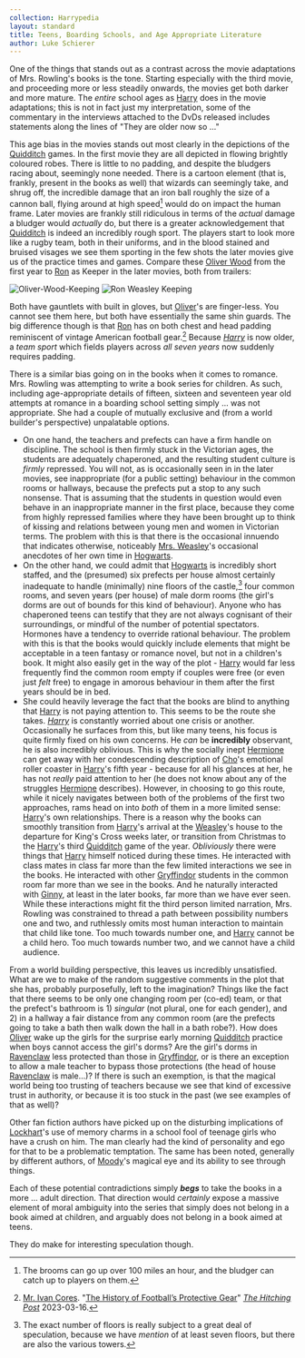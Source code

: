 ```yaml
---
collection: Harrypedia
layout: standard
title: Teens, Boarding Schools, and Age Appropriate Literature
author: Luke Schierer
---
```


One of the things that stands out as a contrast across the movie adaptations of Mrs. Rowling's books is the tone. Starting especially with the third movie, and proceeding more or less steadily onwards, the movies get both darker and more mature. The _entire_ school ages as [Harry] does in the movie adaptations; this is not in fact just my interpretation, some of the commentary in the interviews attached to the DvDs released includes statements along the lines of "They are older now so ..."

This age bias in the movies stands out most clearly in the depictions of the [Quidditch] games. In the first movie they are all depicted in flowing brightly coloured robes. There is little to no padding, and despite the bludgers racing about, seemingly none needed. There is a cartoon element (that is, frankly, present in the books as well) that wizards can seemingly take, and shrug off, the incredible damage that an iron ball roughly the size of a cannon ball, flying around at high speed[^241203-1] would do on impact the human frame. Later movies are frankly still ridiculous in terms of the _actual_ damage a bludger would _actually_ do, but there is a greater acknowledgement that [Quidditch] is indeed an incredibly rough sport. The players start to look more like a rugby team, both in their uniforms, and in the blood stained and bruised visages we see them sporting in the few shots the later movies give us of the practice times and games. Compare these [Oliver Wood] from the first year to [Ron] as Keeper in the later movies, both from trailers:

<div class="imgCompare">

![Oliver-Wood-Keeping](@assets/OliverWoodKeeping.png)
![Ron Weasley Keeping](@assets/RonWeasleyKeeping.png)

</div>

Both have gauntlets with built in gloves, but [Oliver]'s are finger-less. You cannot see them here, but both have essentially the same shin guards. The big difference though is that [Ron] has on both chest and head padding reminiscent of vintage American football gear.[^241203-2] Because _[Harry]_ is now older, a _team sport_ which fields players across _all seven years_ now suddenly requires padding.

There is a similar bias going on in the books when it comes to romance. Mrs. Rowling was attempting to write a book series for children. As such, including age-appropriate details of fifteen, sixteen and seventeen year old attempts at romance in a boarding school setting simply ... was not appropriate. She had a couple of mutually exclusive and (from a world builder's perspective) unpalatable options.

- On one hand, the teachers and prefects can have a firm handle on discipline. The school is then firmly stuck in the Victorian ages, the students are adequately chaperoned, and the resulting student culture is _firmly_ repressed. You will not, as is occasionally seen in in the later movies, see inappropriate (for a public setting) behaviour in the common rooms or hallways, because the prefects put a stop to any such nonsense. That is assuming that the students in question would even behave in an inappropriate manner in the first place, because they come from highly repressed families where they have been brought up to think of kissing and relations between young men and women in Victorian terms. The problem with this is that there is the occasional innuendo that indicates otherwise, noticeably [Mrs. Weasley]'s occasional anecdotes of her own time in [Hogwarts].
- On the other hand, we could admit that [Hogwarts] is incredibly short staffed, and the (presumed) six prefects per house almost certainly inadequate to handle (minimally) nine floors of the castle,[^241203] four common rooms, and seven years (per house) of male dorm rooms (the girl's dorms are out of bounds for this kind of behaviour). Anyone who has chaperoned teens can testify that they are not always cognisant of their surroundings, or mindful of the number of potential spectators. Hormones have a tendency to override rational behaviour. The problem with this is that the books would quickly include elements that might be acceptable in a teen fantasy or romance novel, but not in a children's book. It might also easily get in the way of the plot - [Harry] would far less frequently find the common room empty if couples were free (or even just _felt_ free) to engage in amorous behaviour in them after the first years should be in bed.
- She could heavily leverage the fact that the books are blind to anything that [Harry] is not paying attention to. This seems to be the route she takes. _[Harry]_ is constantly worried about one crisis or another. Occasionally he surfaces from this, but like many teens, his focus is quite firmly fixed on his own concerns. He _can_ be **incredibly** observant, he is also incredibly oblivious. This is why the socially inept [Hermione] can get away with her condescending description of [Cho]'s emotional roller coaster in [Harry]'s fifth year - because for all his glances at her, he has not _really_ paid attention to her (he does not know about any of the struggles [Hermione] describes). However, in choosing to go this route, while it nicely navigates between both of the problems of the first two approaches, rams head on into _both_ of them in a more limited sense: [Harry]'s own relationships. There is a reason why the books can smoothly transition from [Harry]'s arrival at the [Weasley]'s house to the departure for King's Cross weeks later, or transition from Christmas to the [Harry]'s third [Quidditch] game of the year. _Obliviously_ there were things that [Harry] himself noticed during these times. He interacted with class mates in class far more than the few limited interactions we see in the books. He interacted with other [Gryffindor] students in the common room far more than we see in the books. And he naturally interacted with [Ginny], at least in the later books, far more than we have ever seen. While these interactions might fit the third person limited narration, Mrs. Rowling was constrained to thread a path between possibility numbers one and two, and ruthlessly omits most human interaction to maintain that child like tone. Too much towards number one, and [Harry] cannot be a child hero. Too much towards number two, and we cannot have a child audience.

From a world building perspective, this leaves us incredibly unsatisfied. What are we to make of the random suggestive comments in the plot that she has, probably purposefully, left to the imagination? Things like the fact that there seems to be only one changing room per (co-ed) team, or that the prefect's bathroom is 1) _singular_ (not plural, one for each gender), and 2) in a hallway a fair distance from any common room (are the prefects going to take a bath then walk down the hall in a bath robe?). How does [Oliver] wake up the girls for the surprise early morning [Quidditch] practice when boys cannot access the girl's dorms? Are the girl's dorms in [Ravenclaw] less protected than those in [Gryffindor], or is there an exception to allow a male teacher to bypass those protections (the head of house [Ravenclaw] is male...)? If there is such an exemption, is that the magical world being too trusting of teachers because we see that kind of excessive trust in authority, or because it is too stuck in the past (we see examples of that as well)?

Other fan fiction authors have picked up on the disturbing implications of [Lockhart]'s use of memory charms in a school fool of teenage girls who have a crush on him. The man clearly had the kind of personality and ego for that to be a problematic temptation. The same has been noted, generally by different authors, of [Moody]'s magical eye and its ability to see through things.

Each of these potential contradictions simply **_begs_** to take the books in a more ... adult direction. That direction would _certainly_ expose a massive element of moral ambiguity into the series that simply does not belong in a book aimed at children, and arguably does not belong in a book aimed at teens.

They do make for interesting speculation though.

[^241203]: The exact number of floors is really subject to a great deal of speculation, because we have _mention_ of at least seven floors, but there are also the various towers.

[^241203-2]: [Mr. Ivan Cores](https://cmhs.news/author/ivancortesarias/). "[The History of Football’s Protective Gear](https://cmhs.news/the-history-of-footballs-protective-gear/)" _[The Hitching Post](https://cmhs.news/)_ 2023-03-16.

[^241203-1]: The brooms can go up over 100 miles an hour, and the bludger can catch up to players on them.

[Cho]: /Harrypedia/people/Chang/Cho/
[Ginny]: </Harrypedia/people/Weasley/Ginevra Molly/>
[Gryffindor]: /Harrypedia/Hogwarts/Gryffindor/
[Harry]: </Harrypedia/people/Potter/Harry James/>
[Hermione]: </Harrypedia/people/Granger/Hermione Jean/>
[Hogwarts]: /Harrypedia/Hogwarts/
[Lockhart]: /Harrypedia/people/Lockhart/Gilderoy/
[Luna]: /Harrypedia/people/Lovegood/Luna/
[Moody]: /Harrypedia/people/Moody/Alastor/
[Mrs. Weasley]: /Harrypedia/people/Prewett/Molly/
[Oliver Wood]: /Harrypedia/people/Wood/Oliver/
[Oliver]: /Harrypedia/people/Wood/Oliver/
[Quidditch]: /Harrypedia/Quidditch/
[Ravenclaw]: /Harrypedia/Hogwarts/Ravenclaw/
[Ron]: </Harrypedia/people/Weasley/Ronald Bilius/>
[Weasley]: /Harrypedia/people/Weasley/
